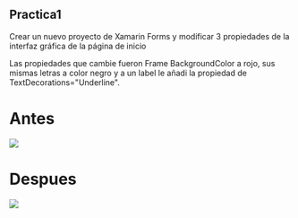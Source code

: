 ## Practica1
 
Crear un nuevo proyecto de Xamarin Forms y modificar 3 propiedades de la
interfaz gráfica de la página de inicio

Las propiedades que cambie fueron Frame BackgroundColor a rojo, sus mismas letras a color negro y a un label le añadi la propiedad de TextDecorations="Underline".

# Antes
![](Images/Screenshot-app-Before.png)

# Despues
![](Images/Screenshot-app-After.png)
